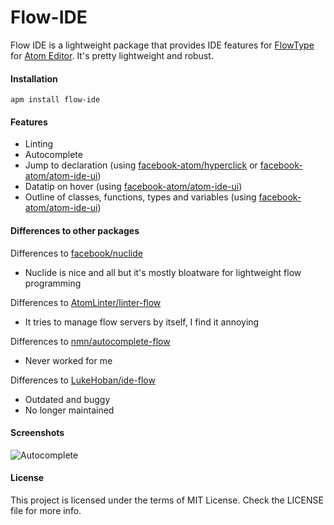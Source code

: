 Flow-IDE
=======

Flow IDE is a lightweight package that provides IDE features for [FlowType][FlowType] for [Atom Editor][Atom]. It's pretty lightweight and robust.

#### Installation
```
apm install flow-ide
```

#### Features

 - Linting
 - Autocomplete
 - Jump to declaration (using [facebook-atom/hyperclick][hyperclick] or [facebook-atom/atom-ide-ui][atom-ide-ui])
 - Datatip on hover (using [facebook-atom/atom-ide-ui][atom-ide-ui])
 - Outline of classes, functions, types and variables (using [facebook-atom/atom-ide-ui][atom-ide-ui])

#### Differences to other packages

Differences to [facebook/nuclide][nuclide]
 - Nuclide is nice and all but it's mostly bloatware for lightweight flow programming

Differences to [AtomLinter/linter-flow][linter-flow]
 - It tries to manage flow servers by itself, I find it annoying

Differences to [nmn/autocomplete-flow][autocomplete-flow]
 - Never worked for me

Differences to [LukeHoban/ide-flow][ide-flow]
 - Outdated and buggy
 - No longer maintained

#### Screenshots

![Autocomplete](https://cloud.githubusercontent.com/assets/4278113/12857027/bb8e2c80-cc69-11e5-918d-4451d0679e66.png)


#### License

This project is licensed under the terms of MIT License. Check the LICENSE file for more info.

[FlowType]:http://flowtype.org/
[Atom]:https://atom.io/
[nuclide]:https://github.com/facebook/nuclide
[hyperclick]:https://github.com/facebook-atom/hyperclick
[atom-ide-ui]:https://github.com/facebook-atom/atom-ide-ui
[ide-flow]:https://github.com/lukehoban/atom-ide-flow
[linter-flow]:https://github.com/AtomLinter/linter-flow
[autocomplete-flow]:https://github.com/nmn/autocomplete-flow
